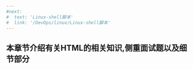 ```yaml
---
#next:
#  text: 'Linux-shell脚本'
#  link: '/DevOps/linux/Linux-shell脚本'
---
```


## 本章节介绍有关HTML的相关知识,侧重面试题以及细节部分